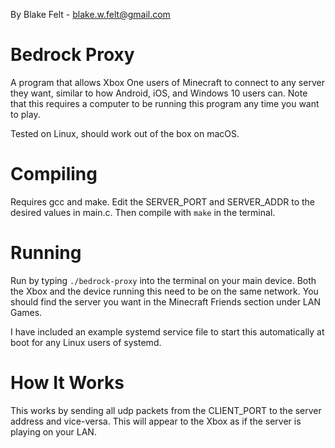 By Blake Felt - blake.w.felt@gmail.com

Bedrock Proxy
=============

A program that allows Xbox One users of Minecraft to connect to any server they
want, similar to how Android, iOS, and Windows 10 users can. Note that this
requires a computer to be running this program any time you want to play.

Tested on Linux, should work out of the box on macOS.

Compiling
=========

Requires gcc and make. Edit the SERVER_PORT and SERVER_ADDR to the desired values
in main.c. Then compile with `make` in the terminal.

Running
=======

Run by typing `./bedrock-proxy` into the terminal on your main device. Both the
Xbox and the device running this need to be on the same network. You should find
the server you want in the Minecraft Friends section under LAN Games.

I have included an example systemd service file to start this automatically at boot
for any Linux users of systemd.

How It Works
============

This works by sending all udp packets from the CLIENT_PORT to the server address
and vice-versa. This will appear to the Xbox as if the server is playing on your LAN.
